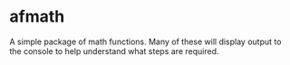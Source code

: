 # afmath

A simple package of math functions. Many of these will display output to the console to help understand what steps are required.
